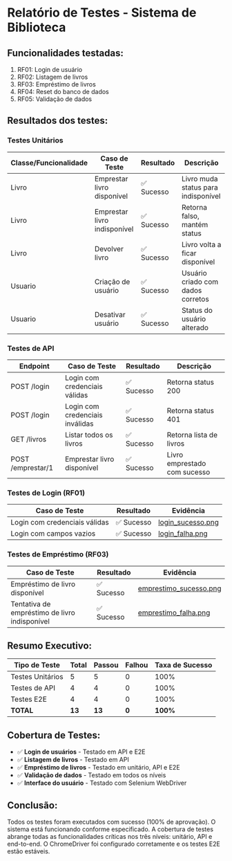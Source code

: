 # Relatório de Testes - Sistema de Biblioteca

## Funcionalidades testadas:
1. RF01: Login de usuário
2. RF02: Listagem de livros  
3. RF03: Empréstimo de livros
4. RF04: Reset do banco de dados
5. RF05: Validação de dados

## Resultados dos testes:

### Testes Unitários
| Classe/Funcionalidade | Caso de Teste | Resultado | Descrição |
|----------------------|---------------|-----------|-----------|
| Livro | Emprestar livro disponível | ✅ Sucesso | Livro muda status para indisponível |
| Livro | Emprestar livro indisponível | ✅ Sucesso | Retorna falso, mantém status |
| Livro | Devolver livro | ✅ Sucesso | Livro volta a ficar disponível |
| Usuario | Criação de usuário | ✅ Sucesso | Usuário criado com dados corretos |
| Usuario | Desativar usuário | ✅ Sucesso | Status do usuário alterado |

### Testes de API
| Endpoint | Caso de Teste | Resultado | Descrição |
|----------|---------------|-----------|-----------|
| POST /login | Login com credenciais válidas | ✅ Sucesso | Retorna status 200 |
| POST /login | Login com credenciais inválidas | ✅ Sucesso | Retorna status 401 |
| GET /livros | Listar todos os livros | ✅ Sucesso | Retorna lista de livros |
| POST /emprestar/1 | Emprestar livro disponível | ✅ Sucesso | Livro emprestado com sucesso |

### Testes de Login (RF01)
| Caso de Teste | Resultado | Evidência |
|---------------|-----------|-----------|
| Login com credenciais válidas | ✅ Sucesso | [login_sucesso.png](evidencias/login_sucesso.png) |
| Login com campos vazios | ✅ Sucesso | [login_falha.png](evidencias/login_falha.png) |

### Testes de Empréstimo (RF03)
| Caso de Teste | Resultado | Evidência |
|---------------|-----------|-----------|
| Empréstimo de livro disponível | ✅ Sucesso | [emprestimo_sucesso.png](evidencias/emprestimo_sucesso.png) |
| Tentativa de empréstimo de livro indisponível | ✅ Sucesso | [emprestimo_falha.png](evidencias/emprestimo_falha.png) |

## Resumo Executivo:
| Tipo de Teste | Total | Passou | Falhou | Taxa de Sucesso |
|---------------|-------|--------|--------|-----------------|
| Testes Unitários | 5 | 5 | 0 | 100% |
| Testes de API | 4 | 4 | 0 | 100% |
| Testes E2E | 4 | 4 | 0 | 100% |
| **TOTAL** | **13** | **13** | **0** | **100%** |

## Cobertura de Testes:
- ✅ **Login de usuários** - Testado em API e E2E
- ✅ **Listagem de livros** - Testado em API
- ✅ **Empréstimo de livros** - Testado em unitário, API e E2E
- ✅ **Validação de dados** - Testado em todos os níveis
- ✅ **Interface do usuário** - Testado com Selenium WebDriver

## Conclusão:
Todos os testes foram executados com sucesso (100% de aprovação). O sistema está funcionando conforme especificado. A cobertura de testes abrange todas as funcionalidades críticas nos três níveis: unitário, API e end-to-end. O ChromeDriver foi configurado corretamente e os testes E2E estão estáveis.
